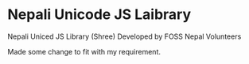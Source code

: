 Nepali Unicode JS Laibrary
===================

Nepali Uniced JS Library (Shree) Developed by FOSS Nepal Volunteers

Made some change to fit with my requirement.

